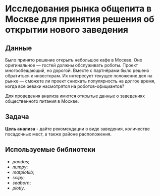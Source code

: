 # Исследования рынка общепита в Москве для принятия решения об открытии нового заведения

## Данные

Было принято решение открыть небольшое кафе в Москве. Оно оригинальное — гостей должны обслуживать роботы. Проект многообещающий, но дорогой. Вместе с партнёрами было решено обратиться к инвесторам. Их интересует текущее положение дел на рынке — сможете ли проект снискать популярность на долгое время, когда все зеваки насмотрятся на роботов-официантов?

Для проведения анализа имются открытые данные о заведениях общественного питания в Москве.

## Задача

**Цель анализа** - дайте рекомендации о виде заведения, количестве посадочных мест, а также районе расположения.

## Используемые библиотеки

* *pandas*;
* *numpy*;
* *matplotlib*;
* *scipy*;
* *seaborn*;
* *plotly*.


